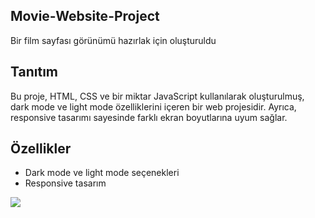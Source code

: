 ## Movie-Website-Project

Bir film sayfası görünümü hazırlak için oluşturuldu

## Tanıtım

Bu proje, HTML, CSS ve bir miktar JavaScript kullanılarak oluşturulmuş, dark mode ve light mode özelliklerini içeren bir web projesidir. Ayrıca, responsive tasarımı sayesinde farklı ekran boyutlarına uyum sağlar.

## Özellikler

- Dark mode ve light mode seçenekleri
- Responsive tasarım

![](movie-website.gif)